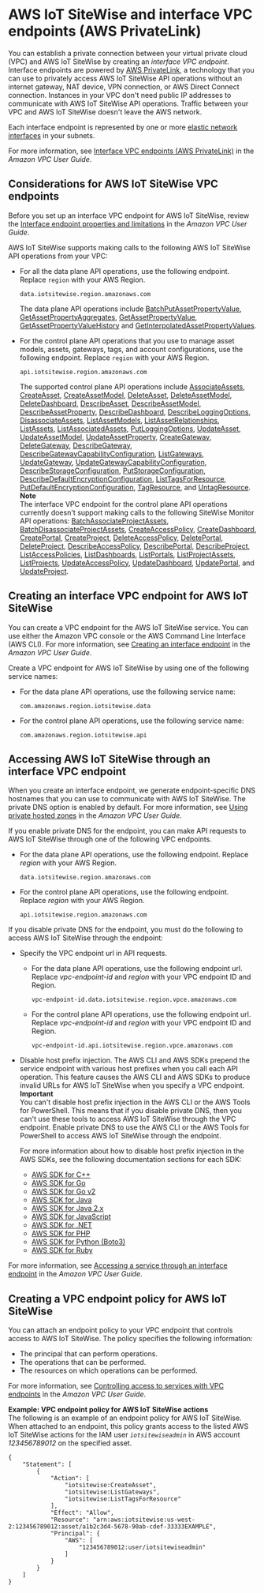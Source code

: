 # AWS IoT SiteWise and interface VPC endpoints \(AWS PrivateLink\)<a name="vpc-interface-endpoints"></a>

You can establish a private connection between your virtual private cloud \(VPC\) and AWS IoT SiteWise by creating an *interface VPC endpoint*\. Interface endpoints are powered by [AWS PrivateLink](http://aws.amazon.com/privatelink), a technology that you can use to privately access AWS IoT SiteWise API operations without an internet gateway, NAT device, VPN connection, or AWS Direct Connect connection\. Instances in your VPC don't need public IP addresses to communicate with AWS IoT SiteWise API operations\. Traffic between your VPC and AWS IoT SiteWise doesn't leave the AWS network\.

Each interface endpoint is represented by one or more [elastic network interfaces](https://docs.aws.amazon.com/AWSEC2/latest/UserGuide/using-eni.html) in your subnets\. 

For more information, see [Interface VPC endpoints \(AWS PrivateLink\)](https://docs.aws.amazon.com/vpc/latest/userguide/vpce-interface.html) in the *Amazon VPC User Guide*\.

## Considerations for AWS IoT SiteWise VPC endpoints<a name="vpc-endpoint-considerations"></a>

Before you set up an interface VPC endpoint for AWS IoT SiteWise, review the [Interface endpoint properties and limitations](https://docs.aws.amazon.com/vpc/latest/userguide/vpce-interface.html#vpce-interface-limitations) in the *Amazon VPC User Guide*\. 

AWS IoT SiteWise supports making calls to the following AWS IoT SiteWise API operations from your VPC:
+ For all the data plane API operations, use the following endpoint\. Replace `region` with your AWS Region\.

  ```
  data.iotsitewise.region.amazonaws.com
  ```

  The data plane API operations include [BatchPutAssetPropertyValue](https://docs.aws.amazon.com/iot-sitewise/latest/APIReference/API_BatchPutAssetPropertyValue.html), [GetAssetPropertyAggregates](https://docs.aws.amazon.com/iot-sitewise/latest/APIReference/API_GetAssetPropertyAggregates.html), [GetAssetPropertyValue](https://docs.aws.amazon.com/iot-sitewise/latest/APIReference/API_GetAssetPropertyValue.html), [GetAssetPropertyValueHistory](https://docs.aws.amazon.com/iot-sitewise/latest/APIReference/API_GetAssetPropertyValueHistory.html) and [GetInterpolatedAssetPropertyValues](https://docs.aws.amazon.com/iot-sitewise/latest/APIReference/API_GetInterpolatedAssetPropertyValues.html)\.
+ For the control plane API operations that you use to manage asset models, assets, gateways, tags, and account configurations, use the following endpoint\. Replace `region` with your AWS Region\.

  ```
  api.iotsitewise.region.amazonaws.com
  ```

  The supported control plane API operations include [AssociateAssets](https://docs.aws.amazon.com/iot-sitewise/latest/APIReference/API_AssociateAssets.html), [CreateAsset](https://docs.aws.amazon.com/iot-sitewise/latest/APIReference/API_CreateAsset.html), [CreateAssetModel](https://docs.aws.amazon.com/iot-sitewise/latest/APIReference/API_CreateAssetModel.html), [DeleteAsset](https://docs.aws.amazon.com/iot-sitewise/latest/APIReference/API_DeleteAsset.html), [DeleteAssetModel](https://docs.aws.amazon.com/iot-sitewise/latest/APIReference/API_DeleteAssetModel.html), [DeleteDashboard](https://docs.aws.amazon.com/iot-sitewise/latest/APIReference/API_DeleteDashboard.html), [DescribeAsset](https://docs.aws.amazon.com/iot-sitewise/latest/APIReference/API_DescribeAsset.html), [DescribeAssetModel](https://docs.aws.amazon.com/iot-sitewise/latest/APIReference/API_DescribeAssetModel.html), [DescribeAssetProperty](https://docs.aws.amazon.com/iot-sitewise/latest/APIReference/API_DescribeAssetProperty.html), [DescribeDashboard](https://docs.aws.amazon.com/iot-sitewise/latest/APIReference/API_DescribeDashboard.html), [DescribeLoggingOptions](https://docs.aws.amazon.com/iot-sitewise/latest/APIReference/API_DescribeLoggingOptions.html), [DisassociateAssets](https://docs.aws.amazon.com/iot-sitewise/latest/APIReference/API_DisassociateAssets.html), [ListAssetModels](https://docs.aws.amazon.com/iot-sitewise/latest/APIReference/API_ListAssetModels.html), [ListAssetRelationships](https://docs.aws.amazon.com/iot-sitewise/latest/APIReference/API_ListAssetRelationships.html), [ListAssets](https://docs.aws.amazon.com/iot-sitewise/latest/APIReference/API_ListAssets.html), [ListAssociatedAssets](https://docs.aws.amazon.com/iot-sitewise/latest/APIReference/API_ListAssociatedAssets.html), [PutLoggingOptions](https://docs.aws.amazon.com/iot-sitewise/latest/APIReference/API_PutLoggingOptions.html), [UpdateAsset](https://docs.aws.amazon.com/iot-sitewise/latest/APIReference/API_UpdateAsset.html), [UpdateAssetModel](https://docs.aws.amazon.com/iot-sitewise/latest/APIReference/API_UpdateAssetModel.html), [UpdateAssetProperty](https://docs.aws.amazon.com/iot-sitewise/latest/APIReference/API_UpdateAssetProperty.html), [CreateGateway](https://docs.aws.amazon.com/iot-sitewise/latest/APIReference/API_CreateGateway.html), [DeleteGateway](https://docs.aws.amazon.com/iot-sitewise/latest/APIReference/API_DeleteGateway.html), [DescribeGateway](https://docs.aws.amazon.com/iot-sitewise/latest/APIReference/API_DescribeGateway.html), [DescribeGatewayCapabilityConfiguration](https://docs.aws.amazon.com/iot-sitewise/latest/APIReference/API_DescribeGatewayCapabilityConfiguration.html), [ListGateways](https://docs.aws.amazon.com/iot-sitewise/latest/APIReference/API_ListGateways.html), [UpdateGateway](https://docs.aws.amazon.com/iot-sitewise/latest/APIReference/API_UpdateGateway.html), [UpdateGatewayCapabilityConfiguration](https://docs.aws.amazon.com/iot-sitewise/latest/APIReference/API_UpdateGatewayCapabilityConfiguration.html), [DescribeStorageConfiguration](https://docs.aws.amazon.com/iot-sitewise/latest/APIReference/API_DescribeStorageConfiguration.html), [PutStorageConfiguration](https://docs.aws.amazon.com/iot-sitewise/latest/APIReference/API_PutStorageConfiguration.html),  [DescribeDefaultEncryptionConfiguration](https://docs.aws.amazon.com/iot-sitewise/latest/APIReference/API_DescribeDefaultEncryptionConfiguration.html), [ListTagsForResource](https://docs.aws.amazon.com/iot-sitewise/latest/APIReference/API_ListTagsForResource.html), [PutDefaultEncryptionConfiguration](https://docs.aws.amazon.com/iot-sitewise/latest/APIReference/API_PutDefaultEncryptionConfiguration.html), [TagResource](https://docs.aws.amazon.com/iot-sitewise/latest/APIReference/API_TagResource.html), and [UntagResource](https://docs.aws.amazon.com/iot-sitewise/latest/APIReference/API_UntagResource.html)\.
**Note**  
The interface VPC endpoint for the control plane API operations currently doesn't support making calls to the following SiteWise Monitor API operations: [BatchAssociateProjectAssets](https://docs.aws.amazon.com/iot-sitewise/latest/APIReference/API_BatchAssociateProjectAssets.html), [BatchDisassociateProjectAssets](https://docs.aws.amazon.com/iot-sitewise/latest/APIReference/API_BatchDisassociateProjectAssets.html), [CreateAccessPolicy](https://docs.aws.amazon.com/iot-sitewise/latest/APIReference/API_CreateAccessPolicy.html), [CreateDashboard](https://docs.aws.amazon.com/iot-sitewise/latest/APIReference/API_CreateDashboard.html), [CreatePortal](https://docs.aws.amazon.com/iot-sitewise/latest/APIReference/API_CreatePortal.html), [CreateProject](https://docs.aws.amazon.com/iot-sitewise/latest/APIReference/API_CreateProject.html), [DeleteAccessPolicy](https://docs.aws.amazon.com/iot-sitewise/latest/APIReference/API_DeleteAccessPolicy.html), [DeletePortal](https://docs.aws.amazon.com/iot-sitewise/latest/APIReference/API_DeletePortal.html), [DeleteProject](https://docs.aws.amazon.com/iot-sitewise/latest/APIReference/API_DeleteProject.html), [DescribeAccessPolicy](https://docs.aws.amazon.com/iot-sitewise/latest/APIReference/API_DescribeAccessPolicy.html), [DescribePortal](https://docs.aws.amazon.com/iot-sitewise/latest/APIReference/API_DescribePortal.html), [DescribeProject](https://docs.aws.amazon.com/iot-sitewise/latest/APIReference/API_DescribeProject.html), [ListAccessPolicies](https://docs.aws.amazon.com/iot-sitewise/latest/APIReference/API_ListAccessPolicies.html), [ListDashboards](https://docs.aws.amazon.com/iot-sitewise/latest/APIReference/API_ListDashboards.html), [ListPortals](https://docs.aws.amazon.com/iot-sitewise/latest/APIReference/API_ListPortals.html), [ListProjectAssets](https://docs.aws.amazon.com/iot-sitewise/latest/APIReference/API_ListProjectAssets.html), [ListProjects](https://docs.aws.amazon.com/iot-sitewise/latest/APIReference/API_ListProjects.html), [UpdateAccessPolicy](https://docs.aws.amazon.com/iot-sitewise/latest/APIReference/API_UpdateAccessPolicy.html), [UpdateDashboard](https://docs.aws.amazon.com/iot-sitewise/latest/APIReference/API_UpdateDashboard.html), [UpdatePortal](https://docs.aws.amazon.com/iot-sitewise/latest/APIReference/API_UpdatePortal.html), and [UpdateProject](https://docs.aws.amazon.com/iot-sitewise/latest/APIReference/API_UpdateProject.html)\.

## Creating an interface VPC endpoint for AWS IoT SiteWise<a name="vpc-endpoint-create"></a>

You can create a VPC endpoint for the AWS IoT SiteWise service\. You can use either the Amazon VPC console or the AWS Command Line Interface \(AWS CLI\)\. For more information, see [Creating an interface endpoint](https://docs.aws.amazon.com/vpc/latest/userguide/vpce-interface.html#create-interface-endpoint) in the *Amazon VPC User Guide*\.

Create a VPC endpoint for AWS IoT SiteWise by using one of the following service names:
+ For the data plane API operations, use the following service name: 

  ```
  com.amazonaws.region.iotsitewise.data
  ```
+ For the control plane API operations, use the following service name: 

  ```
  com.amazonaws.region.iotsitewise.api
  ```

## Accessing AWS IoT SiteWise through an interface VPC endpoint<a name="vpc-endpoint-access"></a>

When you create an interface endpoint, we generate endpoint\-specific DNS hostnames that you can use to communicate with AWS IoT SiteWise\. The private DNS option is enabled by default\. For more information, see [Using private hosted zones](https://docs.aws.amazon.com/vpc/latest/userguide/vpc-dns.html#vpc-private-hosted-zones) in the *Amazon VPC User Guide*\.

If you enable private DNS for the endpoint, you can make API requests to AWS IoT SiteWise through one of the following VPC endpoints\.
+ For the data plane API operations, use the following endpoint\. Replace *region* with your AWS Region\.

  ```
  data.iotsitewise.region.amazonaws.com
  ```
+ For the control plane API operations, use the following endpoint\. Replace *region* with your AWS Region\.

  ```
  api.iotsitewise.region.amazonaws.com
  ```

If you disable private DNS for the endpoint, you must do the following to access AWS IoT SiteWise through the endpoint:
+ Specify the VPC endpoint url in API requests\.
  + For the data plane API operations, use the following endpoint url\. Replace *vpc\-endpoint\-id* and *region* with your VPC endpoint ID and Region\.

    ```
    vpc-endpoint-id.data.iotsitewise.region.vpce.amazonaws.com
    ```
  + For the control plane API operations, use the following endpoint url\. Replace *vpc\-endpoint\-id* and *region* with your VPC endpoint ID and Region\.

    ```
    vpc-endpoint-id.api.iotsitewise.region.vpce.amazonaws.com
    ```
+ Disable host prefix injection\. The AWS CLI and AWS SDKs prepend the service endpoint with various host prefixes when you call each API operation\. This feature causes the AWS CLI and AWS SDKs to produce invalid URLs for AWS IoT SiteWise when you specify a VPC endpoint\.
**Important**  
You can't disable host prefix injection in the AWS CLI or the AWS Tools for PowerShell\. This means that if you disable private DNS, then you can't use these tools to access AWS IoT SiteWise through the VPC endpoint\. Enable private DNS to use the AWS CLI or the AWS Tools for PowerShell to access AWS IoT SiteWise through the endpoint\.

  For more information about how to disable host prefix injection in the AWS SDKs, see the following documentation sections for each SDK:
  + [AWS SDK for C\+\+](https://sdk.amazonaws.com/cpp/api/LATEST/struct_aws_1_1_client_1_1_client_configuration.html#a3579c1a2f2e1c9d54e99c59d27643499)
  + [AWS SDK for Go](https://docs.aws.amazon.com/sdk-for-go/api/aws/#Config.WithDisableEndpointHostPrefix)
  + [AWS SDK for Go v2](https://docs.aws.amazon.com/sdk-for-go/v2/api/aws/#Config)
  + [AWS SDK for Java](https://docs.aws.amazon.com/sdk-for-java/latest/reference/com/amazonaws/ClientConfiguration.html#setDisableHostPrefixInjection-boolean-)
  + [AWS SDK for Java 2\.x](https://sdk.amazonaws.com/java/api/latest/software/amazon/awssdk/core/client/config/SdkAdvancedClientOption.html)
  + [AWS SDK for JavaScript](https://docs.aws.amazon.com/AWSJavaScriptSDK/latest/AWS/Config.html#hostPrefixEnabled-property)
  + [AWS SDK for \.NET](https://docs.aws.amazon.com/sdkfornet/v3/apidocs/items/Runtime/TClientConfig.html)
  + [AWS SDK for PHP](https://docs.aws.amazon.com/aws-sdk-php/v3/api/class-Aws.AwsClient.html#___construct)
  + [AWS SDK for Python \(Boto3\)](https://botocore.amazonaws.com/v1/documentation/api/latest/reference/config.html)
  + [AWS SDK for Ruby](https://docs.aws.amazon.com/sdk-for-ruby/v3/api/Aws/IoTSiteWise/Client.html#initialize-instance_method)

For more information, see [Accessing a service through an interface endpoint](https://docs.aws.amazon.com/vpc/latest/userguide/vpce-interface.html#access-service-though-endpoint) in the *Amazon VPC User Guide*\.

## Creating a VPC endpoint policy for AWS IoT SiteWise<a name="vpc-endpoint-policy"></a>

You can attach an endpoint policy to your VPC endpoint that controls access to AWS IoT SiteWise\. The policy specifies the following information:
+ The principal that can perform operations\.
+ The operations that can be performed\.
+ The resources on which operations can be performed\.

For more information, see [Controlling access to services with VPC endpoints](https://docs.aws.amazon.com/vpc/latest/userguide/vpc-endpoints-access.html) in the *Amazon VPC User Guide*\. 

**Example: VPC endpoint policy for AWS IoT SiteWise actions**  
The following is an example of an endpoint policy for AWS IoT SiteWise\. When attached to an endpoint, this policy grants access to the listed AWS IoT SiteWise actions for the IAM user *`iotsitewiseadmin`* in AWS account *123456789012* on the specified asset\.

```
{
    "Statement": [
        {
            "Action": [
                "iotsitewise:CreateAsset",
                "iotsitewise:ListGateways",
                "iotsitewise:ListTagsForResource"
            ],
            "Effect": "Allow",
            "Resource": "arn:aws:iotsitewise:us-west-2:123456789012:asset/a1b2c3d4-5678-90ab-cdef-33333EXAMPLE",
            "Principal": {
                "AWS": [
                    "123456789012:user/iotsitewiseadmin"
                ]
            }
        }
    ]
}
```